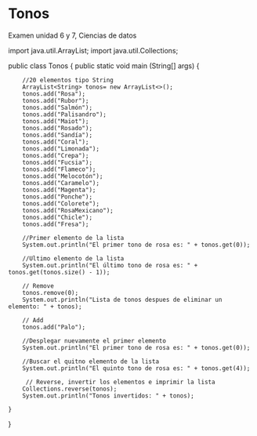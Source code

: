 # Tonos
Examen unidad 6 y 7, Ciencias de datos


import java.util.ArrayList;
import java.util.Collections;

public class Tonos {
    public static void main (String[] args) {
        
        //20 elementos tipo String
        ArrayList<String> tonos= new ArrayList<>();
        tonos.add("Rosa");
        tonos.add("Rubor");
        tonos.add("Salmón");
        tonos.add("Palisandro");
        tonos.add("Maiot");
        tonos.add("Rosado");
        tonos.add("Sandía");
        tonos.add("Coral");
        tonos.add("Limonada");
        tonos.add("Crepa");
        tonos.add("Fucsia");
        tonos.add("Flameco");
        tonos.add("Melocotón");
        tonos.add("Caramelo");
        tonos.add("Magenta");
        tonos.add("Ponche");
        tonos.add("Colorete");
        tonos.add("RosaMexicano");
        tonos.add("Chicle");
        tonos.add("Fresa");

        //Primer elemento de la lista
        System.out.println("El primer tono de rosa es: " + tonos.get(0));
        
        //Ultimo elemento de la lista
        System.out.println("El último tono de rosa es: " + tonos.get(tonos.size() - 1));
        
        // Remove
        tonos.remove(0);
        System.out.println("Lista de tonos despues de eliminar un elemento: " + tonos);
        
        // Add
        tonos.add("Palo");
        
        //Desplegar nuevamente el primer elemento
        System.out.println("El primer tono de rosa es: " + tonos.get(0));
        
        //Buscar el quitno elemento de la lista
        System.out.println("El quinto tono de rosa es: " + tonos.get(4));
        
         // Reverse, invertir los elementos e imprimir la lista 
        Collections.reverse(tonos);
        System.out.println("Tonos invertidos: " + tonos);
        
    }
}
